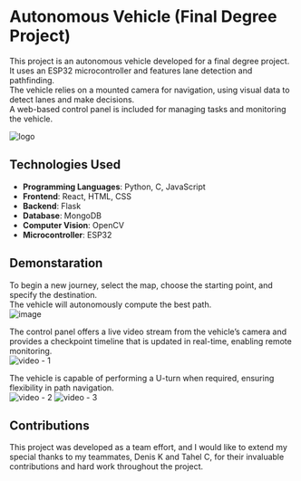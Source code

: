 # Autonomous Vehicle (Final Degree Project)

This project is an autonomous vehicle developed for a final degree project. <br>
It uses an ESP32 microcontroller and features lane detection and pathfinding. <br>
The vehicle relies on a mounted camera for navigation, using visual data to detect lanes and make decisions. <br>
A web-based control panel is included for managing tasks and monitoring the vehicle.

![logo](https://github.com/user-attachments/assets/d5374bf2-8f60-4fb1-b938-4687c6e60215)

## Technologies Used

- **Programming Languages**: Python, C, JavaScript
- **Frontend**: React, HTML, CSS
- **Backend**: Flask
- **Database**: MongoDB
- **Computer Vision**: OpenCV
- **Microcontroller**: ESP32

## Demonstaration
To begin a new journey, select the map, choose the starting point, and specify the destination. <BR>The vehicle will autonomously compute the best path. <BR>
![image](https://github.com/user-attachments/assets/afb66d31-8f31-4582-8f7f-907aa02160ae) <BR>


The control panel offers a live video stream from the vehicle’s camera and provides a checkpoint timeline that is updated in real-time, enabling remote monitoring.  <BR>
![video - 1](https://github.com/user-attachments/assets/e4c00415-b883-4ac6-ae99-7cf6ce9adddd)


The vehicle is capable of performing a U-turn when required, ensuring flexibility in path navigation. <br>
![video - 2](https://github.com/user-attachments/assets/27209457-6a64-4b98-b586-bfa349468490)
![video - 3](https://github.com/user-attachments/assets/aabfbb8a-6bde-42dd-8e70-7a64bdccea31)


## Contributions
This project was developed as a team effort, and I would like to extend my special thanks to my teammates, Denis K and Tahel C, for their invaluable contributions and hard work throughout the project.
